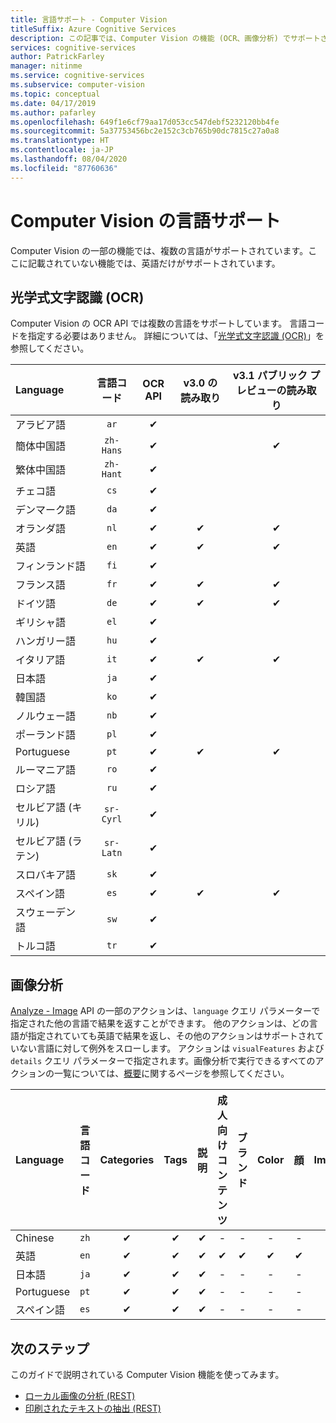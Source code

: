 ```yaml
---
title: 言語サポート - Computer Vision
titleSuffix: Azure Cognitive Services
description: この記事では、Computer Vision の機能 (OCR、画像分析) でサポートされる自然言語の一覧を示します。
services: cognitive-services
author: PatrickFarley
manager: nitinme
ms.service: cognitive-services
ms.subservice: computer-vision
ms.topic: conceptual
ms.date: 04/17/2019
ms.author: pafarley
ms.openlocfilehash: 649f1e6cf79aa17d053cc547debf5232120bb4fe
ms.sourcegitcommit: 5a37753456bc2e152c3cb765b90dc7815c27a0a8
ms.translationtype: HT
ms.contentlocale: ja-JP
ms.lasthandoff: 08/04/2020
ms.locfileid: "87760636"
---
```

# <a name="language-support-for-computer-vision"></a>Computer Vision の言語サポート

Computer Vision の一部の機能では、複数の言語がサポートされています。ここに記載されていない機能では、英語だけがサポートされています。

## <a name="optical-character-recognition-ocr"></a>光学式文字認識 (OCR)

Computer Vision の OCR API では複数の言語をサポートしています。 言語コードを指定する必要はありません。 詳細については、「[光学式文字認識 (OCR)](concept-recognizing-text.md)」を参照してください。

|Language| 言語コード | OCR API | v3.0 の読み取り | v3.1 パブリック プレビューの読み取り |
|:-----|:----:|:-----:|:---:|:---:|
|アラビア語 | `ar`|✔ | | |
|簡体中国語 | `zh-Hans`|✔ | |✔ |
|繁体中国語 | `zh-Hant`|✔ | | |
|チェコ語 | `cs` |✔ | | |
|デンマーク語 | `da` |✔ | | |
|オランダ語 | `nl` |✔ |✔ |✔ |
|英語 | `en` |✔ |✔ |✔ |
|フィンランド語 | `fi` |✔ | | |
|フランス語 | `fr` |✔ |✔ |✔ |
|ドイツ語 | `de` |✔ |✔ |✔ |
|ギリシャ語 | `el` |✔ | | |
|ハンガリー語 | `hu` |✔ | | |
|イタリア語 | `it` |✔ |✔ |✔ |
|日本語 | `ja` |✔ | | |
|韓国語 | `ko` |✔ | | |
|ノルウェー語 | `nb` |✔ | | |
|ポーランド語 | `pl` |✔ | | |
|Portuguese | `pt` |✔ |✔ |✔ |
|ルーマニア語 | `ro` |✔ | | |
|ロシア語 | `ru` |✔ | | |
|セルビア語 (キリル) | `sr-Cyrl` |✔ | | |
|セルビア語 (ラテン) | `sr-Latn` |✔ | | |
|スロバキア語 | `sk` |✔ | | |
|スペイン語 | `es` |✔ |✔ |✔ |
|スウェーデン語 | `sw` |✔ | | |
|トルコ語 | `tr` |✔ | | |

## <a name="image-analysis"></a>画像分析

[Analyze - Image](https://westus.dev.cognitive.microsoft.com/docs/services/5adf991815e1060e6355ad44/operations/56f91f2e778daf14a499e1fa) API の一部のアクションは、`language` クエリ パラメーターで指定された他の言語で結果を返すことができます。 他のアクションは、どの言語が指定されていても英語で結果を返し、その他のアクションはサポートされていない言語に対して例外をスローします。 アクションは `visualFeatures` および `details` クエリ パラメーターで指定されます。画像分析で実行できるすべてのアクションの一覧については、[概要](home.md)に関するページを参照してください。

|Language | 言語コード | Categories | Tags | 説明 | 成人向けコンテンツ | ブランド | Color | 顔 | ImageType | Objects | 有名人 | ランドマーク |
|:---|:---:|:----:|:---:|:---:|:---:|:---:|:---:|:---:|:---:|:---:|:---:|:---:|
|Chinese | `zh`    | ✔ | ✔| ✔|-|-|-|-|-|❌|✔|✔|
|英語 | `en`   | ✔ | ✔| ✔|✔|✔|✔|✔|✔|✔|✔|✔|
|日本語 | `ja`   | ✔ | ✔| ✔|-|-|-|-|-|❌|✔|✔|
|Portuguese | `pt` | ✔ | ✔| ✔|-|-|-|-|-|❌|✔|✔|
|スペイン語 | `es`    | ✔ | ✔| ✔|-|-|-|-|-|❌|✔|✔|

## <a name="next-steps"></a>次のステップ

このガイドで説明されている Computer Vision 機能を使ってみます。

* [ローカル画像の分析 (REST)](./quickstarts/csharp-analyze.md)
* [印刷されたテキストの抽出 (REST)](./quickstarts/csharp-print-text.md)
